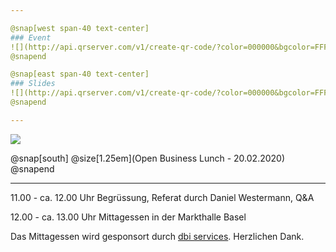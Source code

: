 ```yaml
---

@snap[west span-40 text-center]
### Event
![](http://api.qrserver.com/v1/create-qr-code/?color=000000&bgcolor=FFFFFF&data=https%3A%2F%2Fwww.ch-open.ch%2Fch-open-business-events%2Fch-open-business-lunch%2Fthe-elephant-in-the-enterprise%2F&qzone=0&margin=0&size=200x200&ecc=L)
@snapend

@snap[east span-40 text-center]
### Slides
![](http://api.qrserver.com/v1/create-qr-code/?color=000000&bgcolor=FFFFFF&data=https%3A%2F%2Fgitpitch.com%2Fbaloise%2Fopen-source%2Fmaster%3Fp%3Ddocs%2Fslides%2Fch-open-obl&qzone=0&margin=0&size=200x200&ecc=L)
@snapend

---
```


![](https://www.ch-open.ch/wp-content/uploads/2019/04/logo_chopen_web_big-1.png)

@snap[south]
@size[1.25em](Open Business Lunch - 20.02.2020)
@snapend

---

11.00 - ca. 12.00 Uhr
Begrüssung, Referat durch Daniel Westermann, Q&A

12.00 - ca. 13.00 Uhr
Mittagessen in der Markthalle Basel

Das Mittagessen wird gesponsort durch [dbi services](https://www.dbi-services.com/de/). Herzlichen Dank.
